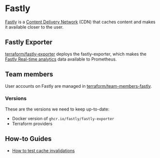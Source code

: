 # Fastly

[Fastly] is a [Content Delivery Network] (CDN) that caches content and makes it
available closer to the user.

## Fastly Exporter

[terraform/fastly-exporter] deploys the fastly-exporter, which makes the [Fastly Real-time analytics](https://www.fastly.com/documentation/reference/api/metrics-stats/realtime/) data available to Prometheus.

## Team members

User accounts on Fastly are managed in [terraform/team-members-fastly].

### Versions

These are the versions we need to keep up-to-date:

- Docker version of `ghcr.io/fastly/fastly-exporter`
- Terraform providers

## How-to Guides

- [How to test cache invalidations](./how-to-test-cache-invalidations.md)

[content delivery network]: https://en.wikipedia.org/wiki/Content_delivery_network
[fastly]: https://www.fastly.com/
[terraform/fastly-exporter]: https://github.com/rust-lang/simpleinfra/tree/master/terraform/fastly-exporter
[terraform/team-members-fastly]: https://github.com/rust-lang/simpleinfra/tree/master/terraform/team-members-fastly
